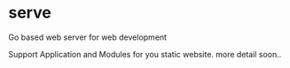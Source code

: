 # serve
Go based web server for web development

Support Application and Modules for you static website. more detail soon.. 
